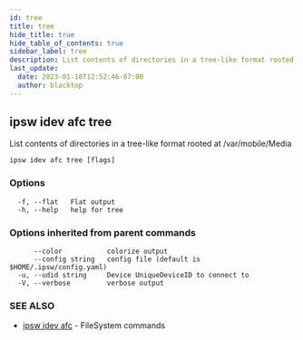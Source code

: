 ```yaml
---
id: tree
title: tree
hide_title: true
hide_table_of_contents: true
sidebar_label: tree
description: List contents of directories in a tree-like format rooted at /var/mobile/Media
last_update:
  date: 2023-01-10T12:52:46-07:00
  author: blacktop
---
```

## ipsw idev afc tree

List contents of directories in a tree-like format rooted at /var/mobile/Media

```
ipsw idev afc tree [flags]
```

### Options

```
  -f, --flat   Flat output
  -h, --help   help for tree
```

### Options inherited from parent commands

```
      --color           colorize output
      --config string   config file (default is $HOME/.ipsw/config.yaml)
  -u, --udid string     Device UniqueDeviceID to connect to
  -V, --verbose         verbose output
```

### SEE ALSO

* [ipsw idev afc](/docs/cli/ipsw/idev/afc)	 - FileSystem commands

